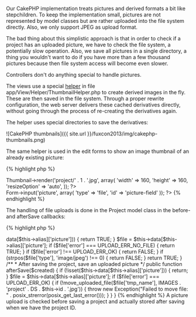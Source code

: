 Our CakePHP implementation treats pictures and derived formats a bit like stepchildren. To keep the implementation small, pictures are not represented by model classes but are rather uploaded into the file system directly. Also, we only support JPEG as upload format.

The bad thing about this simplistic approach is that in order to check if a project has an uploaded picture, we have to check the file system, a potentially slow operation. Also, we save all pictures in a single directory, a thing you wouldn't want to do if you have more than a few thousand pictures because then file system access will become even slower.

Controllers don't do anything special to handle pictures.

The views use a special [helper](https://github.com/emersonsoares/ThumbnailsHelper-for-CakePHP) in file app/View/Helper/ThumbnailHelper.php to create derived images in the fly. These are then saved in the file system. Through a proper rewrite configuration, the web server delivers these cached derivatives directly, without going through the process of re-creating the derivatives again.

The helper uses special directories to save the derivatives:

![CakePHP thumbnails]({{ site.url }}/fuxcon2013/img/cakephp-thumbnails.png)

The same helper is used in the edit forms to show an image thumbnail of an already existing picture:

{% highlight php %}
<div class="pull-right thumbnail">
	<?php
  echo $this->Thumbnail->render('project/' . 1 . '.jpg', array(
    'width' => 160, 
    'height' => 160, 
    'resizeOption' => 'auto',
  )); 
  ?>
</div>
<?php
echo $this->Form->input('picture', array(
  'type' => 'file',
  'id' => 'picture-field'
));
?>
{% endhighlight %}

The handling of file uploads is done in the Project model class in the before- and afterSave callbacks:

{% highlight php %}
<?php
/**
 * Before saving the project, check an uploaded picture
 */
public function beforeSave($options = array()) {
  if (!isset($this->data[$this->alias]['picture'])) {
    return TRUE;
  }
  $file = $this->data[$this->alias]['picture'];
  if ($file['error'] === UPLOAD_ERR_NO_FILE) {
    return TRUE;
  }
  if ($file['error'] !== UPLOAD_ERR_OK) {
    return FALSE;
  }
  if (strpos($file['type'], 'image/jpeg') !== 0) {
    return FALSE;
  }
  return TRUE;
}

/**
 * After saving the project, save an uploaded picture
 */
public function afterSave($created) {
  if (!isset($this->data[$this->alias]['picture'])) {
    return;
  }
  $file = $this->data[$this->alias]['picture'];

  if ($file['error'] === UPLOAD_ERR_OK) {
    if (!move_uploaded_file($file['tmp_name'], IMAGES . 'project' . DS . $this->id . '.jpg')) {
      throw new Exception("Failed to move file: " 
        . posix_strerror(posix_get_last_error()));
    }
  }
}
{% endhighlight %}

A picture upload is checked before saving a project and actually stored after saving when we have the project ID.
